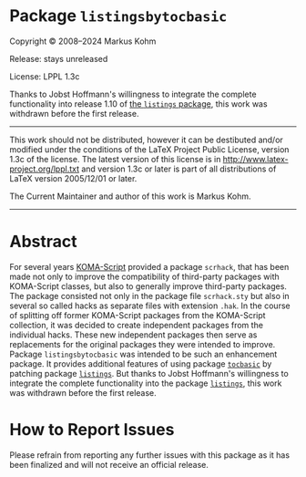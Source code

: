 # Package `listingsbytocbasic`

Copyright © 2008–2024 Markus Kohm

Release: stays unreleased

License: LPPL 1.3c

Thanks to Jobst Hoffmann's willingness to integrate the complete functionality
into release 1.10 of [the `listings` package](https://ctan.org/pkg/listings),
this work was withdrawn before the first release.

----------------------------------------------------------------------------

This work should not be distributed, however it can be destibuted and/or
modified under the conditions of the LaTeX Project Public License, version
1.3c of the license. The latest version of this license is in
  http://www.latex-project.org/lppl.txt
and version 1.3c or later is part of all distributions of LaTeX
version 2005/12/01 or later.

The Current Maintainer and author of this work is Markus Kohm.

----------------------------------------------------------------------------

# Abstract

For several years
[KOMA-Script](https://www.sourceforge.net/project/koma-script) provided a
package `scrhack`, that has been made not only to improve the compatibility of
third-party packages with KOMA-Script classes, but also to generally improve
third-party packages. The package consisted not only in the package file
`scrhack.sty` but also in several so called hacks as separate files with
extension `.hak`. In the course of splitting off former KOMA-Script packages
from the KOMA-Script collection, it was decided to create independent packages
from the individual hacks. These new independent packages then serve as
replacements for the original packages they were intended to improve. Package
`listingsbytocbasic` was intended to be such an enhancement package. It
provides additional features of using package
[`tocbasic`](https://ctan.org/pkg/tocbasic) by patching package
[`listings`](https://ctan.org/pkg/float). But thanks to Jobst Hoffmann's
willingness to integrate the complete functionality into the package
[`listings`](https://ctan.org/pkg/listings), this work was withdrawn
before the first release.

# How to Report Issues

Please refrain from reporting any further issues with this package as it has
been finalized and will not receive an official release.
